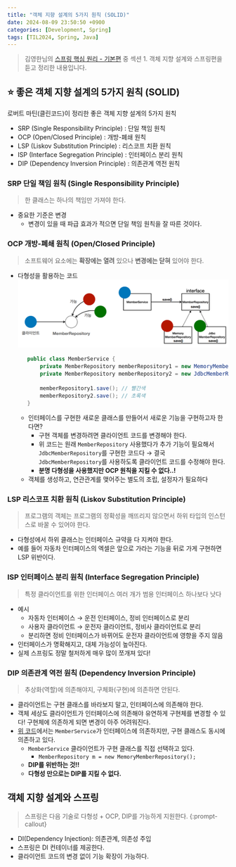 ```yaml
---
title: "객체 지향 설계의 5가지 원칙 (SOLID)"
date: 2024-08-09 23:50:50 +0900
categories: [Development, Spring]
tags: [TIL2024, Spring, Java]
---
```

> 김영한님의 [스프링 핵심 원리 - 기본편](https://inf.run/kCYMv) 중 섹션 1. 객체 지향 설계와 스프링편을 듣고 정리한 내용입니다.

## ⭐ 좋은 객체 지향 설계의 5가지 원칙 (SOLID)

로버트 마틴(클린코드)이 정리한 좋은 객체 지향 설계의 5가지 원칙

- SRP (Single Responsibility Principle) : 단일 책임 원칙
- OCP (Open/Closed Principle) : 개방-폐쇄 원칙
- LSP (Liskov Substitution Principle) : 리스코프 치환 원칙
- ISP (Interface Segregation Principle) : 인터페이스 분리 원칙
- DIP (Dependency Inversion Principle) : 의존관계 역전 원칙

### SRP 단일 책임 원칙 (Single Responsibility Principle)

> 한 클래스는 하나의 책임만 가져야 한다.

- 중요한 기준은 변경
    - 변경이 있을 때 파급 효과가 적으면 단일 책임 원칙을 잘 따른 것이다.

### OCP 개방-폐쇄 원칙 (Open/Closed Principle)

> 소프트웨어 요소에는 **확장에는 열려** 있으나 **변경에는 닫혀** 있어야 한다.

- 다형성을 활용하는 코드
     ![alt text](../assets/post-images/java-spring-basic-1.png)

     ```java
        public class MemberService {
            private MemberRepository memberRepository1 = new MemoryMemberRepository();
            private MemberRepository memberRepository2 = new JdbcMemberRepository();
            
            memberRepository1.save(); // 빨간색
            memberRepository2.save(); // 초록색
        }
     ```
    - 인터페이스를 구현한 새로운 클래스를 만들어서 새로운 기능을 구현하고자 한다면?
        - 구현 객체를 변경하려면 클라이언트 코드를 변경해야 한다.
        - 위 코드는 원래 `MemberRepository` 사용했다가 추가 기능이 필요해서 `JdbcMemberRepository`를 구현한 코드다 → 결국 `JdbcMemberRepository`를 사용하도록 클라이언트 코드를 수정해야 한다.
        - **분명 다형성을 사용했지만 OCP 원칙을 지킬 수 없다..!**
    - 객체를 생성하고, 연관관계를 맺어주는 별도의 조립, 설정자가 필요하다

### LSP 리스코프 치환 원칙 (Liskov Substitution Principle)

> 프로그램의 객체는 프로그램의 정확성을 깨뜨리지 않으면서 하위 타입의 인스턴스로 바꿀 수 있어야 한다.

- 다형성에서 하위 클래스는 인터페이스 규약을 다 지켜야 한다.
- 예를 들어 자동차 인터페이스의 엑셀은 앞으로 가라는 기능을 뒤로 가게 구현하면 LSP 위반이다.

### ISP 인터페이스 분리 원칙 (Interface Segregation Principle)

> 특정 클라이언트를 위한 인터페이스 여러 개가 범용 인터페이스 하나보다 낫다

- 예시
    - 자동차 인터페이스 → 운전 인터페이스, 정비 인터페이스로 분리
    - 사용자 클라이언트 → 운전자 클라이언트, 정비사 클라이언트로 분리
    - 분리하면 정비 인터페이스가 바뀌어도 운전자 클라이언트에 영향을 주지 않음
- 인터페이스가 명확해지고, 대체 가능성이 높아진다.
- 실제 스프링도 정말 철저하게 매우 많이 쪼개져 있다!

### DIP 의존관계 역전 원칙 (Dependency Inversion Principle)

> 추상화(역할)에 의존해야지, 구체화(구현)에 의존하면 안된다.

- 클라이언트는 구현 클래스를 바라보지 말고, 인터페이스에 의존해야 한다.
- 객체 세상도 클라이언트가 인터페이스에 의존해야 유연하게 구현체를 변경할 수 있다! 구현체에 의존하게 되면 변경이 아주 어려워진다.
- [위 코드](#ocp-%EA%B0%9C%EB%B0%A9-%ED%8F%90%EC%87%84-%EC%9B%90%EC%B9%99-openclosed-principle)에서는 `MemberService`가 인터페이스에 의존하지만, 구현 클래스도 동시에 의존하고 있다.
    - `MemberService` 클라이언트가 구현 클래스를 직접 선택하고 있다.
        - `MemberRepository m = new MemoryMemberRepository();`
    - **DIP를 위반하는 것!!**
    - **다형성 만으로는 DIP를 지킬 수 없다.**

## 객체 지향 설계와 스프링

> 스프링은 다음 기술로 다형성 + OCP, DIP를 가능하게 지원한다.
{:prompt-callout}

- DI(Dependency Injection): 의존관계, 의존성 주입
- 스프링은 DI 컨테이너를 제공한다.
- 클라이언트 코드의 변경 없이 기능 확장이 가능하다.
